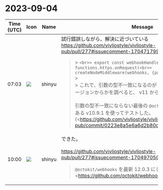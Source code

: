 # 2023-09-04

|Time (UTC)|Icon|Name|Message|
|---|---|---|---|
|07:03|![](https://avatars.slack-edge.com/2018-04-27/354445776386_e258f5ed5ba887b08668_72.jpg)|shinyu|試行錯誤しながら、解決に近づいている<br><https://github.com/vivliostyle/vivliostyle-pub/pull/277#issuecomment-1704717999><br><blockquote>> ```<br>> export const webhookHandler = functions.https.onRequest(<br>>   createNodeMiddleware(webhooks, {path: '/'}),<br>> );<br>> ```<br>> <br>> これで、引数の型不一致になるのが `@octokit/webhooks` のどのバージョンからかを調べると、 v11 からであった。<br><br>引数の型不一致にならない最後の `@octokit/webhooks` バージョンである v10.9.1 を使ってテストした。(<https://github.com/vivliostyle/vivliostyle-pub/commit/0223e8a5e6a6d2b80df9f293534dd20ca4b65d8a|0223e8a>)<br><br>その結果、ログを見るとエラーは起きていないが、次のように deprecated の警告が出ている：<br><br>> [@octokit/webhooks] Passing the payload as a JSON object in `request.body` is deprecated and will be removed in a future release of `@octokit/webhooks`, please pass it as a a `string` instead.<br><br>> [@octokit/webhooks] Passing a JSON payload object to `verifyAndReceive()` is deprecated and the functionality will be removed in a future release of `@octokit/webhooks`<br><br><https://user-images.githubusercontent.com/3324737/265379907-b6366962-0e13-4f1f-bfe8-6cb330b08e71.png|スクリーンショット 2023-09-04 15 48 22></blockquote>|
|10:00|![](https://avatars.slack-edge.com/2018-04-27/354445776386_e258f5ed5ba887b08668_72.jpg)|shinyu|できた。<br><br><https://github.com/vivliostyle/vivliostyle-pub/pull/277#issuecomment-1704970501><br><blockquote>`@octokit/webhooks` を最新 12.0.3 にして、 <https://github.com/octokit/webhooks.js#createnodemiddleware|https://github.com/octokit/webhooks.js#createnodemiddleware> の例を参考に次のようにしてみた。<br><br><pre>const middleware = createNodeMiddleware(webhooks, {path: '/'});<br><br>export const webhookHandler = functions.https.onRequest(async (req, res) => {<br>  if (typeof req.body === 'object') {<br>    req.body = JSON.stringify(req.body);<br>  }<br>  if (await middleware(req, res)) return;<br>  res.writeHead(404);<br>  res.end();<br>});</pre><br><br>これで大丈夫なようだ。<br><br><https://user-images.githubusercontent.com/3324737/265424251-494dd52f-c062-4d22-a0c2-c9e0d4d6e954.png|スクリーンショット 2023-09-04 18 42 52></blockquote>|
